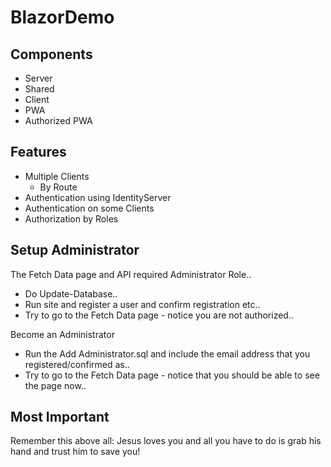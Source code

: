 # BlazorDemo #

## Components ##

- Server
- Shared
- Client
- PWA
- Authorized PWA

## Features ##

- Multiple Clients
  - By Route
- Authentication using IdentityServer
- Authentication on some Clients
- Authorization by Roles

## Setup Administrator ##

The Fetch Data page and API required Administrator Role..

- Do Update-Database..
- Run site and register a user and confirm registration etc..
- Try to go to the Fetch Data page - notice you are not authorized..

Become an Administrator
- Run the Add Administrator.sql and include the email address that you registered/confirmed as..
- Try to go to the Fetch Data page - notice that you should be able to see the page now..

## Most Important ##

Remember this above all: Jesus loves you and all you have to do is grab his hand and trust him to save you!

